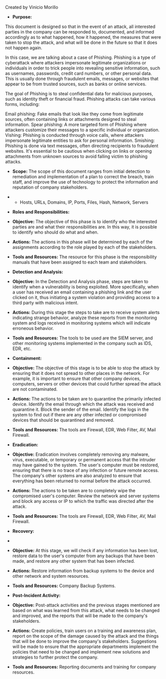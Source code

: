 Created by Vinicio Morillo

- **Purpose:**

This document is designed so that in the event of an attack, all interested parties in the company can be responded to, documented, and informed accordingly as to what happened, how it happened, the measures that were taken to stop the attack, and what will be done in the future so that it does not happen again.

In this case, we are talking about a case of Phishing. Phishing is a type of cyberattack where attackers impersonate legitimate organizations or individuals in order to trick people into revealing sensitive information, such as usernames, passwords, credit card numbers, or other personal data. This is usually done through fraudulent emails, messages, or websites that appear to be from trusted sources, such as banks or online services.

The goal of Phishing is to steal confidential data for malicious purposes, such as identity theft or financial fraud. Phishing attacks can take various forms, including:

Email phishing: Fake emails that look like they come from legitimate sources, often containing links or attachments designed to steal information.
Spear phishing: A more targeted form of Phishing where attackers customize their messages to a specific individual or organization.
Vishing: Phishing is conducted through voice calls, where attackers impersonate legitimate entities to ask for personal information.
Smishing: Phishing is done via text messages, often directing recipients to fraudulent websites.
It's essential to be cautious when clicking on links or opening attachments from unknown sources to avoid falling victim to phishing attacks.

- **Scope:** The scope of this document ranges from initial detection to remediation and implementation of a plan to correct the breach, train staff, and improve the use of technology to protect the information and reputation of company stakeholders.
- - Hosts, URLs, Domains, IP, Ports, Files, Hash, Network, Servers

- **Roles and Responsibilities:** 

- **Objective:** The objective of this phase is to identify who the interested parties are and what their responsibilities are. In this way, it is possible to identify who should do what and when.
- **Actions:** The actions in this phase will be determined by each of the assignments according to the role played by each of the stakeholders.
- **Tools and Resources:** The resource for this phase is the responsibility manuals that have been assigned to each team and stakeholders.

- **Detection and Analysis:**

- **Objective:** In the Detection and Analysis phase, steps are taken to identify when a vulnerability is being exploited. More specifically, when a user has received an email containing a phishing link and the user clicked on it, thus initiating a system violation and providing access to a third party with malicious intent.
- **Actions:** During this stage the steps to take are to receive system alerts indicating strange behavior, analyze these reports from the monitoring system and logs received in monitoring systems which will indicate erroneous behavior.
- **Tools and Resources:** The tools to be used are the SIEM server, and other monitoring systems implemented in the company such as IDS, EDR, etc.

- **Containment:**

- **Objective:** The objective of this stage is to be able to stop the attack by ensuring that it does not spread to other places in the network. For example, it is important to ensure that other company devices, computers, servers or other devices that could further spread the attack are not contaminated.
- **Actions:** The actions to be taken are to quarantine the primarily infected device. Identify the email through which the attack was received and quarantine it. Block the sender of the email. Identify the logs in the system to find out if there are any other infected or compromised devices that should be quarantined and removed.
- **Tools and Resources:** The tools are Firewall, EDR, Web Filter, AV, Mail Firewall.

- **Eradication:** 

- **Objective:** Eradication involves completely removing any malware, virus, executable, or temporary or permanent access that the intruder may have gained to the system. The user's computer must be restored, ensuring that there is no trace of any infection or future remote access. The company's other systems are also analyzed to ensure that everything has been returned to normal before the attack occurred.
- **Actions:** The actions to be taken are to completely wipe the compromised user's computer. Review the network and server systems and block any access or IP to which the traffic was directed after the attack.
- **Tools and Resources:** The tools are Firewall, EDR, Web Filter, AV, Mail Firewall.

- **Recovery:** 
-
- **Objective:** At this stage, we will check if any information has been lost, restore data to the user's computer from any backups that have been made, and restore any other system that has been infected.
- **Actions:** Restore information from backup systems to the device and other network and system resources.
- **Tools and Resources:** Company Backup Systems.

- **Post-Incident Activity:** 

- **Objective:** Post-attack activities and the previous stages mentioned are based on what was learned from this attack, what needs to be changed and improved, and the reports that will be made to the company's stakeholders.
- **Actions:** Create policies, train users on a training and awareness plan, report on the scope of the damage caused by the attack and the things that will be done to improve the company's stakeholders. Suggestions will be made to ensure that the appropriate departments implement the policies that need to be changed and implement new solutions and strategies to further protect the company.
- **Tools and Resources:** Reporting documents and training for company resources.